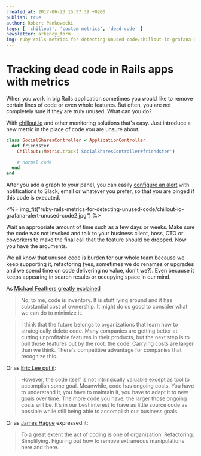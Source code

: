 ```yaml
---
created_at: 2017-06-23 15:57:39 +0200
publish: true
author: Robert Pankowecki
tags: [ 'chillout', 'custom metrics', 'dead code' ]
newsletter: arkency_form
img: ruby-rails-metrics-for-detecting-unused-code/chillout-io-grafana-alert-unused-code2.jpg
---
```


# Tracking dead code in Rails apps with metrics

When you work in big Rails application sometimes you would like to remove certain lines of code or even whole features. But often, you are not completely sure if they are truly unused. What can you do?

<!-- more -->

With [chillout.io](http://chillout.io/) and other monitoring solutions that's easy. Just introduce a new metric in the place of code you are unsure about.

```ruby
class SocialSharesController < ApplicationController
  def friendster
    Chillout::Metric.track('SocialSharesController#friendster')

    # normal code
  end
end
```

After you add a graph to your panel, you can easily [configure an alert](http://docs.grafana.org/alerting/rules/) with notifications to Slack, email or whatever you prefer, so that you are pinged if this code is executed.

<%= img_fit("ruby-rails-metrics-for-detecting-unused-code/chillout-io-grafana-alert-unused-code2.jpg") %>

Wait an appropriate amount of time such as a few days or weeks. Make sure the code was not invoked and talk to your business client, boss, CTO or coworkers to make the final call that the feature should be dropped. Now you have the arguments.

We all know that unused code is burden for our whole team because we keep supporting it, refactoring (yes, sometimes we do renames or upgrades and we spend time on code delivering no value, don't we?). Even because it keeps appearing in search results or occupying space in our mind.

As [Michael Feathers greatly explained](http://michaelfeathers.typepad.com/michael_feathers_blog/2011/05/the-carrying-cost-of-code-taking-lean-seriously.html)

> No, to me, code is inventory.  It is stuff lying around and it has substantial cost of ownership. It might do us good to consider what we can do to minimize it.

> I think that the future belongs to organizations that learn how to strategically delete code.  Many companies are getting better at cutting unprofitable features in their products, but the next step is to pull those features out by the root: the code.  Carrying costs are larger than we think. There's competitive advantage for companies that recognize this.

Or as [Eric Lee put it](https://blogs.msdn.microsoft.com/elee/2009/03/11/source-code-is-a-liability-not-an-asset/):

> However, the code itself is not intrinsically valuable except as tool to accomplish some goal.  Meanwhile, code has ongoing costs.  You have to understand it, you have to maintain it, you have to adapt it to new goals over time.  The more code you have, the larger those ongoing costs will be.  It’s in our best interest to have as little source code as possible while still being able to accomplish our business goals.

Or as [James Hague](http://prog21.dadgum.com/177.html) expressed it:

> To a great extent the act of coding is one of organization. Refactoring. Simplifying. Figuring out how to remove extraneous manipulations here and there.


